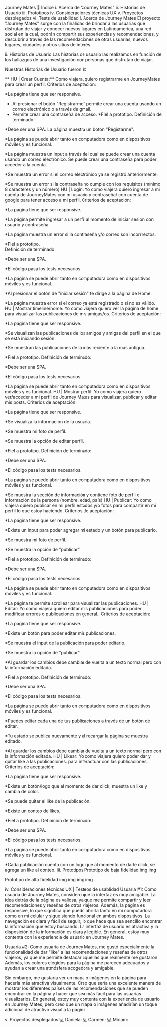 Journey Mates 🛫
Índice
i. Acerca de "Journey Mates"
ii. Historias de Usuario
iii. Prototipos
iv. Consideraciones técnicas UX
v. Proyectos desplegados
vi. Tests de usabilidad
i. Acerca de Journey Mates
El proyecto "Journey Mates" surge con la finalidad de brindar a las usuarias que disfrutan de viajar y conocer nuevos lugares en Latinoamerica, una red social en la cual, podrán compartir sus experiencias y recomendaciones, y descubrir a través de las recomendaciones de otras usuarias, nuevos lugares, ciudades y otros sitios de interés.

ii. Historias de Usuario
Las historias de usuario las realizamos en función de los hallazgos de una investigación con personas que disfrutan de viajar.

Nuestras Historias de Usuario fueron 8:

** HU | Crear Cuenta:** Como viajera, quiero registrarme en JourneyMates para crear un perfil.
Criterios de aceptación:

*La página tiene que ser responsive.
* Al presionar el botón "Registrarme" permite crear una cuenta usando un correo electrónico o a través de gmail.
* Permite crear una contraseña de acceso.
*Fiel a prototipo.
Definición de terminado:

*Debe ser una SPA.
La página muestra un botón "Registarme".

*La página se puede abrir tanto en computadora como en dispositivos móviles y es funcional.

*La página muestra un input a través del cual se puede crear una cuenta usando un correo electrónico.
Se puede crear una contraseña para poder acceder a la cuenta.

*Se muestra un error si el correo electrónico ya se registró anteriormente.

*Se muestra un error si la contraseña no cumple con los requisitos (mínimo 8 caracteres y un número)
HU | Login: Yo como viajera quiero ingresar a mi cuenta de JourneyMates con mi usuario y contraseña/ con cuenta de google para tener acceso a mi perfil.
Criterios de aceptación:

*La página tiene que ser responsive.

*La página permite ingresar a un perfil al momento de iniciar sesión con usuario y contraseña.

*La página muestra un error si la contraseña y/o correo son incorrrectos.

*Fiel a prototipo.   
Definición de terminado:

*Debe ser una SPA.

*El código pasa los tests necesarios.

*La página se puede abrir tanto en computadora como en dispositivos móviles y es funcional.

*Al presionar el botón de "iniciar sesión" te dirige a la página de Home.

*La página muestra error si el correo ya está registrado o si no es válido.
HU | Mostrar timeline/home: Yo como viajera quiero ver la página de home para visualizar las publicaciones de mis amigas/os.
Criterios de aceptación:

*La página tiene que ser responsive.

*Se visualizan las publicaciones de los amigos y amigas del perfil en el que se está iniciando sesión.

*Se muestran las publicaciones de la más reciente a la más antigua.

*Fiel a prototipo.
Definición de terminado:

*Debe ser una SPA.

*El código pasa los tests necesarios.

*La página se puede abrir tanto en computadora como en dispositivos móviles y es funcional.
HU | Mostrar perfil: Yo como viajera quiero ver/acceder a mi perfil de Journey Mates para visualizar, publicar y editar mis posts.
Criterios de aceptación:

*La página tiene que ser responsive.

*Se visualiza la información de la usuaria.

*Se muestra mi foto de perfil.

*Se muestra la opción de editar perfil.

*Fiel a prototipo.
Definición de terminado:

*Debe ser una SPA.

*El código pasa los tests necesarios.

*La página se puede abrir tanto en computadora como en dispositivos móviles y es funcional.

*Se muestra la sección de información y contiene foto de perfil e información de la persona (nombre, edad, país)
HU | Publicar: Yo como viajera quiero publicar en mi perfil estados y/o fotos para compartir en mi perfil lo que estoy haciendo.
Criterios de aceptación:

*La página tiene que ser responsive.

*Existe un input para poder agregar mi estado y un botón para publicarlo.

*Se muestra mi foto de perfil.

*Se muestra la opción de "publicar".

*Fiel a prototipo.
Definición de terminado:

*Debe ser una SPA.

*El código pasa los tests necesarios.

*La página se puede abrir tanto en computadora como en dispositivos móviles y es funcional.

*La página te permite scrollear para visualizar las publicaciones.
HU | Editar: Yo como viajera quiero editar mis publicaciones para poder modificar errores o publicaciones en general..
Criterios de aceptación:

*La página tiene que ser responsive.

*Existe un botón para poder editar mis publicaciones.

*Se muestra el input de la publicación para poder editarlo.

*Se muestra la opción de "publicar".

*Al guardar los cambios debe cambiar de vuelta a un texto normal pero con la información editada.

*Fiel a prototipo.
Definición de terminado:

*Debe ser una SPA.

*El código pasa los tests necesarios.

*La página se puede abrir tanto en computadora como en dispositivos móviles y es funcional.

*Puedes editar cada una de tus publicaciones a través de un botón de editar.

*Tu estado se publica nuevamente y al recargar la página se muestra editado.

*Al guardar los cambios debe cambiar de vuelta a un texto normal pero con la información editada.
HU | Likear: Yo como viajera quiero poder dar y quitar like a las publicaciones. para interactuar con las publicaciones.
Criterios de aceptación:

*La página tiene que ser responsive.

*Existe un botón/logo que al momento de dar click, muestra un like y cambia de color.

*Se puede quitar el like de la publicación.

*Existe un conteo de likes.

*Fiel a prototipo.
Definición de terminado:

*Debe ser una SPA.

*El código pasa los tests necesarios.

*La página se puede abrir tanto en computadora como en dispositivos móviles y es funcional.

*Cada publicación cuenta con un logo que al momento de darle click, se agrega un like al conteo.
iii. Prototipos
Prototipo de baja fidelidad
img img

Prototipo de alta fidelidad
img img img img

iv. Consideraciones técnicas UX | Testeos de usablidad
Usuaria #1: Como usuaria de Journey Mates, considero que la interfaz es muy amigable. La idea detrás de la página es valiosa, ya que me permite compartir y leer recomendaciones y reseñas de otros viajeros. Además, la página es responsive, lo que significa que puedo abrirla tanto en mi computadora como en mi celular y sigue siendo funcional en ambos dispositivos. La navegación es clara y fácil de seguir, lo que hace que sea sencillo encontrar la información que estoy buscando. La interfaz de usuario es atractiva y la disposición de la información es clara y legible. En general, estoy muy contenta con la experiencia de usuario en Journey Mates.

Usuaria #2: Como usuaria de Journey Mates, me gustó especialmente la funcionalidad de dar "like" a las recomendaciones y reseñas de otros viajeros, ya que me permite destacar aquellas que realmente me gustaron. Además, los colores elegidos para la página me parecen adecuados y ayudan a crear una atmósfera acogedora y amigable.

Sin embargo, me gustaría ver un mapa o imágenes en la página para hacerla más atractiva visualmente. Creo que sería una excelente manera de mostrar los diferentes países de las recomendaciones que se pueden encontrar en la página y hacer que sea más fácil para las usuarias visualizarlos. En general, estoy muy contenta con la experiencia de usuario en Journey Mates, pero creo que un mapa o imágenes añadirían un toque adicional de atractivo visual a la página.

v. Proyectos desplegados
💻 Daniela:
💻 Carmen:
💻 Miriam: